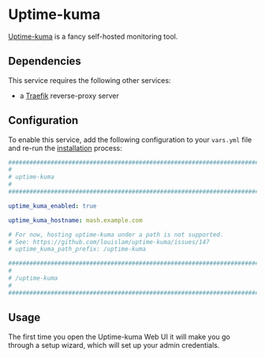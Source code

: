 # Uptime-kuma

[Uptime-kuma](https://uptime.kuma.pet/) is a fancy self-hosted monitoring tool.


## Dependencies

This service requires the following other services:

- a [Traefik](traefik.md) reverse-proxy server


## Configuration

To enable this service, add the following configuration to your `vars.yml` file and re-run the [installation](../installing.md) process:

```yaml
########################################################################
#                                                                      #
# uptime-kuma                                                          #
#                                                                      #
########################################################################

uptime_kuma_enabled: true

uptime_kuma_hostname: mash.example.com

# For now, hosting uptime-kuma under a path is not supported.
# See: https://github.com/louislam/uptime-kuma/issues/147
# uptime_kuma_path_prefix: /uptime-kuma

########################################################################
#                                                                      #
# /uptime-kuma                                                         #
#                                                                      #
########################################################################
```

## Usage

The first time you open the Uptime-kuma Web UI it will make you go through a setup wizard, which will set up your admin credentials.
